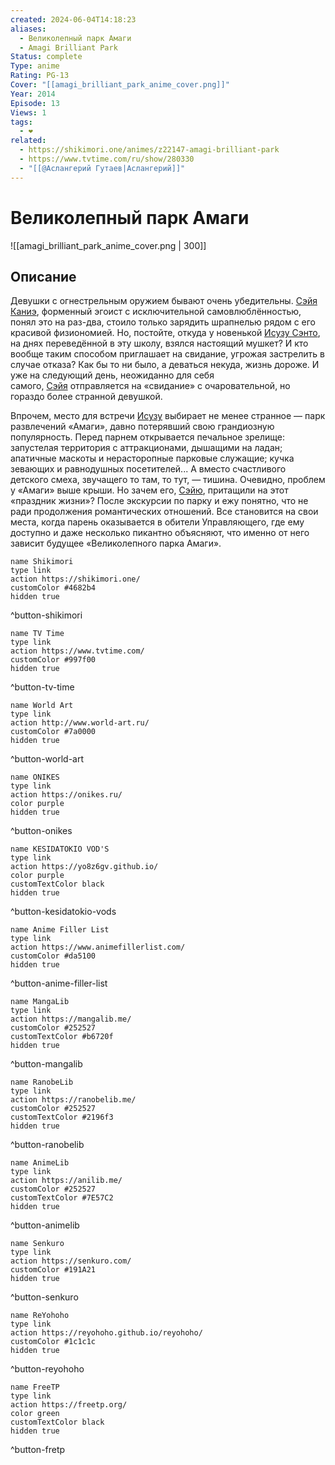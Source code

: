```yaml
---
created: 2024-06-04T14:18:23
aliases:
  - Великолепный парк Амаги
  - Amagi Brilliant Park
Status: complete
Type: anime
Rating: PG-13
Cover: "[[amagi_brilliant_park_anime_cover.png]]"
Year: 2014
Episode: 13
Views: 1
tags:
  - ❤
related:
  - https://shikimori.one/animes/z22147-amagi-brilliant-park
  - https://www.tvtime.com/ru/show/280330
  - "[[@Аслангерий Гутаев|Аслангерий]]"
---
```


# Великолепный парк Амаги

![[amagi_brilliant_park_anime_cover.png | 300]]


## Описание

Девушки с огнестрельным оружием бывают очень убедительны. [Сэйя Каниэ](https://shikimori.one/characters/99033-seiya-kanie), форменный эгоист с исключительной самовлюблённостью, понял это на раз-два, стоило только зарядить шрапнелью рядом с его красивой физиономией. Но, постойте, откуда у новенькой [Исузу Сэнто](https://shikimori.one/characters/99035-isuzu-sento), на днях переведённой в эту школу, взялся настоящий мушкет? И кто вообще таким способом приглашает на свидание, угрожая застрелить в случае отказа? Как бы то ни было, а деваться некуда, жизнь дороже. И уже на следующий день, неожиданно для себя самого, [Сэйя](https://shikimori.one/characters/99033-seiya-kanie) отправляется на «свидание» с очаровательной, но гораздо более странной девушкой.

Впрочем, место для встречи [Исузу](https://shikimori.one/characters/99035-isuzu-sento) выбирает не менее странное — парк развлечений «Амаги», давно потерявший свою грандиозную популярность. Перед парнем открывается печальное зрелище: запустелая территория с аттракционами, дышащими на ладан; апатичные маскоты и нерасторопные парковые служащие; кучка зевающих и равнодушных посетителей... А вместо счастливого детского смеха, звучащего то там, то тут, — тишина. Очевидно, проблем у «Амаги» выше крыши. Но зачем его, [Сэйю](https://shikimori.one/characters/99033-seiya-kanie), притащили на этот «праздник жизни»? После экскурсии по парку и ежу понятно, что не ради продолжения романтических отношений. Все становится на свои места, когда парень оказывается в обители Управляющего, где ему доступно и даже несколько пикантно объясняют, что именно от него зависит будущее «Великолепного парка Амаги».


```button
name Shikimori
type link
action https://shikimori.one/
customColor #4682b4
hidden true
```
^button-shikimori

```button
name TV Time
type link
action https://www.tvtime.com/
customColor #997f00
hidden true
```
^button-tv-time

```button
name World Art
type link
action http://www.world-art.ru/
customColor #7a0000
hidden true
```
^button-world-art

```button
name ONIKES
type link
action https://onikes.ru/
color purple
hidden true
```
^button-onikes

```button
name KESIDATOKIO VOD'S
type link
action https://yo8z6gv.github.io/
color purple
customTextColor black
hidden true
```
^button-kesidatokio-vods

```button
name Anime Filler List
type link
action https://www.animefillerlist.com/
customColor #da5100
hidden true
```
^button-anime-filler-list

```button
name MangaLib
type link
action https://mangalib.me/
customColor #252527
customTextColor #b6720f
hidden true
```
^button-mangalib

```button
name RanobeLib
type link
action https://ranobelib.me/
customColor #252527
customTextColor #2196f3
hidden true
```
^button-ranobelib

```button
name AnimeLib
type link
action https://anilib.me/
customColor #252527
customTextColor #7E57C2
hidden true
```
^button-animelib

```button
name Senkuro
type link
action https://senkuro.com/
customColor #191A21
hidden true
```
^button-senkuro

```button
name ReYohoho
type link
action https://reyohoho.github.io/reyohoho/
customColor #1c1c1c
hidden true
```
^button-reyohoho

```button
name FreeTP
type link
action https://freetp.org/
color green
customTextColor black
hidden true
```
^button-fretp
